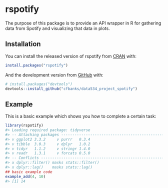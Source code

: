 
<!-- README.md is generated from README.Rmd. Please edit that file -->

# rspotify

<!-- badges: start -->

<!-- badges: end -->

The purpose of this package is to provide an API wrapper in R for
gathering data from Spotify and visualizing that data in plots.

## Installation

You can install the released version of rspotify from
[CRAN](https://CRAN.R-project.org) with:

``` r
install.packages("rspotify")
```

And the development version from [GitHub](https://github.com/) with:

``` r
# install.packages("devtools")
devtools::install_github("cfbanks/data534_project_spotify")
```

## Example

This is a basic example which shows you how to complete a certain task:

``` r
library(rspotify)
#> Loading required package: tidyverse
#> -- Attaching packages --------------------------------------------------------------------------------------------------------------- tidyverse 1.3.0 --
#> v ggplot2 3.3.2     v purrr   0.3.4
#> v tibble  3.0.3     v dplyr   1.0.2
#> v tidyr   1.1.2     v stringr 1.4.0
#> v readr   1.3.1     v forcats 0.5.0
#> -- Conflicts ------------------------------------------------------------------------------------------------------------------ tidyverse_conflicts() --
#> x dplyr::filter() masks stats::filter()
#> x dplyr::lag()    masks stats::lag()
## basic example code
example_add(4, 10)
#> [1] 14
```

<!--You'll still need to render `README.Rmd` regularly, to keep `README.md` up-to-date. `devtools::build_readme()` is handy for this. You could also use GitHub Actions to re-render `README.Rmd` every time you push. An example workflow can be found here: <https://github.com/r-lib/actions/tree/master/examples>. 

You can also embed plots, for example: -->

<!-- In that case, don't forget to commit and push the resulting figure files, so they display on GitHub and CRAN. -->
